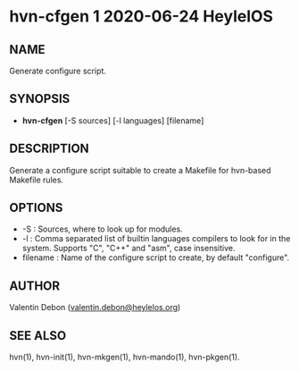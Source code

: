 # hvn-cfgen 1 2020-06-24 HeylelOS

## NAME
Generate configure script.

## SYNOPSIS
- **hvn-cfgen** [-S sources] [-l languages] [filename]

## DESCRIPTION
Generate a configure script suitable to create a Makefile for hvn-based Makefile rules.

## OPTIONS
- -S : Sources, where to look up for modules.
- -l : Comma separated list of builtin languages compilers to look for in the system. Supports "C", "C++" and "asm", case insensitive.
- filename : Name of the configure script to create, by default "configure".

## AUTHOR
Valentin Debon (valentin.debon@heylelos.org)

## SEE ALSO
hvn(1), hvn-init(1), hvn-mkgen(1), hvn-mando(1), hvn-pkgen(1).

